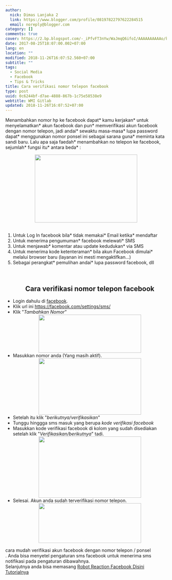 ```yaml
---
author:
  nick: Dimas Lanjaka 2
  link: https://www.blogger.com/profile/08197822797622284515
  email: noreply@blogger.com
category: []
comments: true
cover: https://2.bp.blogspot.com/-_iPfvFT3nYw/WaJmqQ6ifoI/AAAAAAAAAAo/kmhDBlj0teEtqHC1OAmA2e3GrhCGxhaNACLcBGAs/s320/StockSnap_WBWKY1FQ2I.jpg
date: 2017-08-25T18:07:00.002+07:00
lang: en
location: ""
modified: 2018-11-26T16:07:52.560+07:00
subtitle: ""
tags:
  - Social Media
  - Facebook
  - Tips & Tricks
title: Cara verifikasi nomor telepon facebook
type: post
uuid: 0c6244bf-d7ae-4888-867b-1c75e58538e9
webtitle: WMI Gitlab
updated: 2018-11-26T16:07:52+07:00
---
```


Menambahkan nomor hp ke facebook dapat* kamu kerjakan* untuk menyelamatkan* akun facebook dan pun* memverifikasi akun facebook dengan nomor telepon, jadi andai* sewaktu masa-masa* lupa password dapat* menggunakan nomor ponsel ini sebagai sarana guna* meminta kata sandi baru.   Lalu apa saja faedah* menambahkan no telepon ke facebook, sejumlah* fungsi itu* antara beda* :<br><div class="separator" style="clear: both; text-align: center;"><a href="https://2.bp.blogspot.com/-_iPfvFT3nYw/WaJmqQ6ifoI/AAAAAAAAAAo/kmhDBlj0teEtqHC1OAmA2e3GrhCGxhaNACLcBGAs/s1600/StockSnap_WBWKY1FQ2I.jpg" imageanchor="1" style="margin-left: 1em; margin-right: 1em;" rel="noopener noreferer nofollow"><img border="0" data-original-height="1063" data-original-width="1600" height="212" src="https://2.bp.blogspot.com/-_iPfvFT3nYw/WaJmqQ6ifoI/AAAAAAAAAAo/kmhDBlj0teEtqHC1OAmA2e3GrhCGxhaNACLcBGAs/s320/StockSnap_WBWKY1FQ2I.jpg" width="320"></a></div><br><ol><li>Untuk Log In facebook bila* tidak memakai* Email ketika* mendaftar&nbsp;</li><li>Untuk menerima pengumuman* facebook melewati* SMS</li><li>Untuk menjawab* komentar atau update kedudukan* via SMS&nbsp;</li><li>Untuk menerima kode ketenteraman* bila akun Facebook dimulai* melalui browser baru (layanan ini mesti mengaktifkan...)</li><li>Sebagai perangkat* pemulihan andai* lupa password facebook, dll</li></ol><br><ul><center><h2>Cara verifikasi nomor telepon facebook</h2></center><li>Login dahulu di <a alt="fb" href="https://fb.me/" rel="noopener noreferer nofollow" title="facebook login">facebook</a>.</li><li>Klik url ini&nbsp;<a alt="facebook Setting" href="https://facebook.com/settings/sms/" rel="noopener noreferer nofollow" target="_blank" title="Facebook settings">https://facebook.com/settings/sms/</a></li><li>Klik ”<i>Tambahkan Nomor</i>”<div class="separator" style="clear: both; text-align: center;"><a href="http://res.cloudinary.com/dimaslanjaka/image/fetch/https://3.bp.blogspot.com/-7veCCgqLL3M/VsW468D4V3I/AAAAAAAASoE/eAbQyx7hw64/s1600/CARA+verifikasi+facebook+dengan+ponsel+nomor+hp+1.jpg" imageanchor="1" style="margin-left: 1em; margin-right: 1em;" rel="noopener noreferer nofollow"><img border="0" data-original-height="269" data-original-width="721" height="119" src="https://res.cloudinary.com/dimaslanjaka/image/fetch/https://3.bp.blogspot.com/-7veCCgqLL3M/VsW468D4V3I/AAAAAAAASoE/eAbQyx7hw64/s1600/CARA+verifikasi+facebook+dengan+ponsel+nomor+hp+1.jpg" width="320"></a></div></li><li>Masukkan nomor anda (Yang masih aktif).<div class="separator" style="clear: both; text-align: center;"><a href="https://2.bp.blogspot.com/-sAWCzorOJRs/WaADkDEbLsI/AAAAAAAAADk/bZhVdOOnnAk4nFK2YBw7zGF7WQhgdvZtQCLcBGAs/s1600/CARA%2Bverifikasi%2Bfacebook%2Bdengan%2Bponsel%2Bnomor%2Bhp%2B2.jpg" imageanchor="1" style="margin-left: 1em; margin-right: 1em;" rel="noopener noreferer nofollow"><img border="0" data-original-height="262" data-original-width="474" height="176" src="https://2.bp.blogspot.com/-sAWCzorOJRs/WaADkDEbLsI/AAAAAAAAADk/bZhVdOOnnAk4nFK2YBw7zGF7WQhgdvZtQCLcBGAs/s320/CARA%2Bverifikasi%2Bfacebook%2Bdengan%2Bponsel%2Bnomor%2Bhp%2B2.jpg" width="320"></a></div></li><li>Setelah itu klik "<i>berikutnya/verifikasikan</i>"</li><li>Tunggu hinggga sms masuk yang berupa <i>kode</i> <i>verifikasi facebook</i></li><li>Masukkan kode verifikasi facebook di kolom yang sudah disediakan setelah klik "<i>Verifikasikan/berikutnya</i>" tadi.<div class="separator" style="clear: both; text-align: center;"><a href="https://3.bp.blogspot.com/-NbmDIglgwPA/WaAD3CkKTQI/AAAAAAAAADo/UrVtAfjv0k4n2VFfQbOy3R7Fn46vsLc6ACLcBGAs/s1600/CARA%2Bverifikasi%2Bfacebook%2Bdengan%2Bponsel%2Bnomor%2Bhp%2B3.jpg" imageanchor="1" style="margin-left: 1em; margin-right: 1em;" rel="noopener noreferer nofollow"><img border="0" data-original-height="285" data-original-width="477" height="191" src="https://3.bp.blogspot.com/-NbmDIglgwPA/WaAD3CkKTQI/AAAAAAAAADo/UrVtAfjv0k4n2VFfQbOy3R7Fn46vsLc6ACLcBGAs/s320/CARA%2Bverifikasi%2Bfacebook%2Bdengan%2Bponsel%2Bnomor%2Bhp%2B3.jpg" width="320"></a></div></li><li>Selesai. Akun anda sudah terverifikasi nomor telepon.<div class="separator" style="clear: both; text-align: center;"><a href="https://3.bp.blogspot.com/-UPbw83VOy0U/WaAEndZSWAI/AAAAAAAAADw/RBWNk3A6kBEa_U2sN7Fn1s0h6HwRPXSAQCLcBGAs/s1600/CARA%2Bverifikasi%2Bfacebook%2Bdengan%2Bponsel%2Bnomor%2Bhp%2B4.jpg" imageanchor="1" style="margin-left: 1em; margin-right: 1em;" rel="noopener noreferer nofollow"><img border="0" data-original-height="164" data-original-width="420" height="124" src="https://3.bp.blogspot.com/-UPbw83VOy0U/WaAEndZSWAI/AAAAAAAAADw/RBWNk3A6kBEa_U2sN7Fn1s0h6HwRPXSAQCLcBGAs/s320/CARA%2Bverifikasi%2Bfacebook%2Bdengan%2Bponsel%2Bnomor%2Bhp%2B4.jpg" width="320"></a></div></li></ul><div>cara mudah verifikasi akun facebook dengan nomor telepon / ponsel</div>. Anda bisa menyetel pengaturan sms facebook untuk menerima sms notifikasi pada pengaturan dibawahnya. <br>Selanjutnya anda bisa memasang <a href="https://web-manajemen.blogspot.sg/2017/08/update-robot-reaction-facebook-terbaru.html">Robot Reaction Facebook Disini Tutorialnya</a>